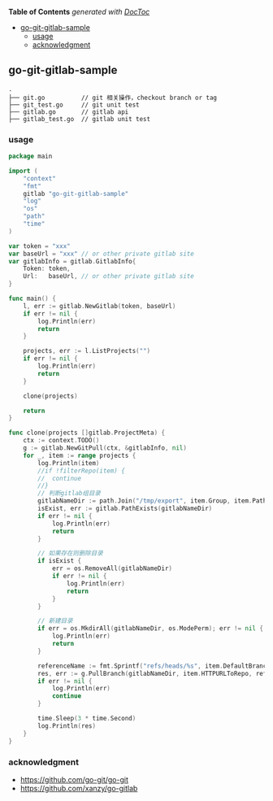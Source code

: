 <!-- START doctoc generated TOC please keep comment here to allow auto update -->
<!-- DON'T EDIT THIS SECTION, INSTEAD RE-RUN doctoc TO UPDATE -->
**Table of Contents**  *generated with [DocToc](https://github.com/thlorenz/doctoc)*

- [go-git-gitlab-sample](#go-git-gitlab-sample)
  - [usage](#usage)
  - [acknowledgment](#acknowledgment)

<!-- END doctoc generated TOC please keep comment here to allow auto update -->

## go-git-gitlab-sample

```tree
.
├── git.go          // git 相关操作，checkout branch or tag
├── git_test.go     // git unit test
├── gitlab.go       // gitlab api
├── gitlab_test.go  // gitlab unit test
```

### usage

```go
package main

import (
	"context"
	"fmt"
	gitlab "go-git-gitlab-sample"
	"log"
	"os"
	"path"
	"time"
)

var token = "xxx"
var baseUrl = "xxx" // or other private gitlab site
var gitlabInfo = gitlab.GitlabInfo{
	Token: token,
	Url:   baseUrl, // or other private gitlab site
}

func main() {
	l, err := gitlab.NewGitlab(token, baseUrl)
	if err != nil {
		log.Println(err)
		return
	}

	projects, err := l.ListProjects("")
	if err != nil {
		log.Println(err)
		return
	}

	clone(projects)

	return
}

func clone(projects []gitlab.ProjectMeta) {
	ctx := context.TODO()
	g := gitlab.NewGitPull(ctx, &gitlabInfo, nil)
	for _, item := range projects {
		log.Println(item)
		//if !filterRepo(item) {
		//	continue
		//}
		// 判断gitlab组目录
		gitlabNameDir := path.Join("/tmp/export", item.Group, item.Path)
		isExist, err := gitlab.PathExists(gitlabNameDir)
		if err != nil {
			log.Println(err)
			return
		}

		// 如果存在则删除目录
		if isExist {
			err = os.RemoveAll(gitlabNameDir)
			if err != nil {
				log.Println(err)
				return
			}
		}

		// 新建目录
		if err = os.MkdirAll(gitlabNameDir, os.ModePerm); err != nil {
			log.Println(err)
			return
		}

		referenceName := fmt.Sprintf("refs/heads/%s", item.DefaultBranch)
		res, err := g.PullBranch(gitlabNameDir, item.HTTPURLToRepo, referenceName)
		if err != nil {
			log.Println(err)
			continue
		}

		time.Sleep(3 * time.Second)
		log.Println(res)
	}
}

```

### acknowledgment

- https://github.com/go-git/go-git
- https://github.com/xanzy/go-gitlab
